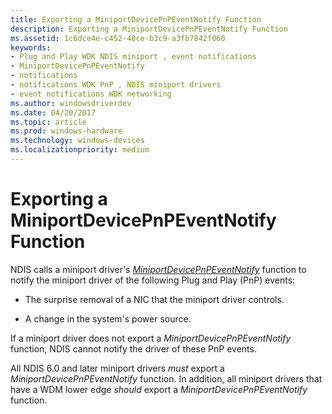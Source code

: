 ```yaml
---
title: Exporting a MiniportDevicePnPEventNotify Function
description: Exporting a MiniportDevicePnPEventNotify Function
ms.assetid: 1c6dce4e-c452-48ce-b3c9-a3fb7842f060
keywords:
- Plug and Play WDK NDIS miniport , event notifications
- MiniportDevicePnPEventNotify
- notifications
- notifications WDK PnP , NDIS miniport drivers
- event notifications WDK networking
ms.author: windowsdriverdev
ms.date: 04/20/2017
ms.topic: article
ms.prod: windows-hardware
ms.technology: windows-devices
ms.localizationpriority: medium
---
```


# Exporting a MiniportDevicePnPEventNotify Function





NDIS calls a miniport driver's [*MiniportDevicePnPEventNotify*](https://msdn.microsoft.com/library/windows/hardware/ff559369) function to notify the miniport driver of the following Plug and Play (PnP) events:

-   The surprise removal of a NIC that the miniport driver controls.

-   A change in the system's power source.

If a miniport driver does not export a *MiniportDevicePnPEventNotify* function, NDIS cannot notify the driver of these PnP events.

All NDIS 6.0 and later miniport drivers *must* export a *MiniportDevicePnPEventNotify* function. In addition, all miniport drivers that have a WDM lower edge *should* export a *MiniportDevicePnPEventNotify* function.

 

 





